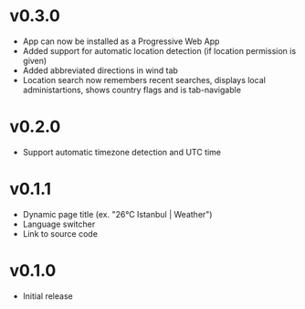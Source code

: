 # v0.3.0
- App can now be installed as a Progressive Web App
- Added support for automatic location detection (if location permission is given)
- Added abbreviated directions in wind tab
- Location search now remembers recent searches, displays local administartions, shows country flags and is tab-navigable

# v0.2.0
- Support automatic timezone detection and UTC time

# v0.1.1
- Dynamic page title (ex. "26°C Istanbul | Weather")
- Language switcher
- Link to source code

# v0.1.0
- Initial release